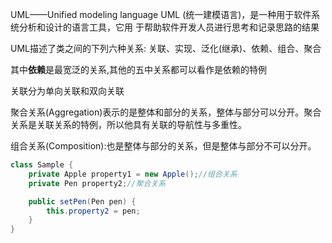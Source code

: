       

UML——Unified modeling language UML (统一建模语言)，是一种用于软件系统分析和设计的语言工具，它用 于帮助软件开发人员进行思考和记录思路的结果

UML描述了类之间的下列六种关系:
	      关联、实现、泛化(继承)、依赖、组合、聚合

其中**依赖**是最宽泛的关系,其他的五中关系都可以看作是依赖的特例

关联分为单向关联和双向关联

      
聚合关系(Aggregation)表示的是整体和部分的关系，整体与部分可以分开。聚合关系是关联关系的特例，所以他具有关联的导航性与多重性。
      

组合关系(Composition):也是整体与部分的关系，但是整体与部分不可以分开。

```java
class Sample {
	private Apple property1 = new Apple();//组合关系
	private Pen property2;//聚合关系

	public setPen(Pen pen) {
		this.property2 = pen;
	}
}

```
